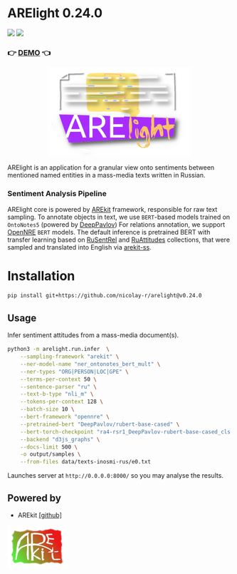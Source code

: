 # ARElight 0.24.0

![](https://img.shields.io/badge/Python-3.9-brightgreen.svg)
![](https://img.shields.io/badge/AREkit-0.24.0-orange.svg)

### :point_right: [DEMO]() :point_left:

<p align="center">
    <img src="logo.png"/>
</p>

ARElight is an application for a granular view onto sentiments between mentioned named entities 
in a mass-media texts written in Russian.

### Sentiment Analysis Pipeline

ARElight core is powered by [AREkit](https://github.com/nicolay-r/AREkit) framework,
responsible for raw text sampling.
To annotate objects in text, we use `BERT`-based models trained on
`OntoNotes5` (powered by [DeepPavlov](https://github.com/deeppavlovteam/DeepPavlov))
For relations annotation, we support 
[OpenNRE](https://github.com/thunlp/OpenNRE)
`BERT` models.
The default inference is pretrained BERT with transfer learning based on 
[RuSentRel](https://github.com/nicolay-r/RuSentRel)
and 
[RuAttitudes](https://github.com/nicolay-r/RuAttitudes)
collections, that were sampled and translated into English via 
[arekit-ss](https://github.com/nicolay-r/arekit-ss).


# Installation

```bash
pip install git+https://github.com/nicolay-r/arelight@v0.24.0
```

## Usage

Infer sentiment attitudes from a mass-media document(s).
```bash
python3 -m arelight.run.infer  \
    --sampling-framework "arekit" \
    --ner-model-name "ner_ontonotes_bert_mult" \
    --ner-types "ORG|PERSON|LOC|GPE" \
    --terms-per-context 50 \
    --sentence-parser "ru" \
    --text-b-type "nli_m" \
    --tokens-per-context 128 \
    --batch-size 10 \
    --bert-framework "opennre" \
    --pretrained-bert "DeepPavlov/rubert-base-cased" \
    --bert-torch-checkpoint "ra4-rsr1_DeepPavlov-rubert-base-cased_cls.pth.tar" \
    --backend "d3js_graphs" \
    --docs-limit 500 \
    -o output/samples \
    --from-files data/texts-inosmi-rus/e0.txt
```

Launches server at `http://0.0.0.0:8000/` so you may analyse the results.

## Powered by

* AREkit [[github]](https://github.com/nicolay-r/AREkit)

<p float="left">
<a href="https://github.com/nicolay-r/AREkit"><img src="docs/arekit_logo.png"/></a>
</p>
